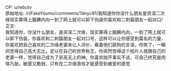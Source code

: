 
OP: u/rebutv  
原始地址: /r/FakeYoumo/comments/1dnyc81/我知道你你没什么朋友是资深二次缘现实算得上腼腆内向一到了网上就可以卸下伪装你喜欢和二刺猿朋友一起对口/  
正文:  
我知道你，你没什么朋友，是资深二次缘，现实算得上腼腆内向，一到了网上就可以卸下伪装，你喜欢和二刺猿朋友一起对口号，这样可以让你感受到莫名的力量，你喜欢把自己喜欢的二次缘老婆来让人评价，看着他们舔狗的言语，你笑了，一瞬间觉得自己高大无比，足以在自己的世界称王，你突然觉得这个纸片人就跟自己的老婆一样，觉得自己成为了至高无上的神。你喜欢抛开事实不谈，可自己终究是肉体凡胎，敏感又脆弱，只有在二次缘游戏才能感受到被爱的感觉  

